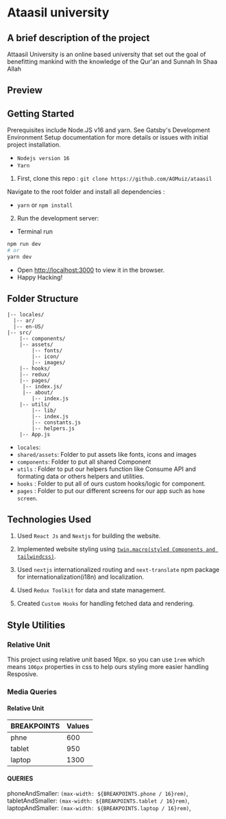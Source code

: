 # Ataasil university

## A brief description of the project

Attaasil University is an online based university that set out the goal of benefitting mankind with the knowledge of the Qur'an and Sunnah In Shaa Allah

## Preview

## Getting Started

Prerequisites include Node.JS v16 and yarn. See Gatsby's Development Environment Setup documentation for more details or issues with initial project installation.

- `Nodejs version 16`
- `Yarn`

1. First, clone this repo :
   `git clone https://github.com/AOMuiz/ataasil`

Navigate to the root folder and install all dependencies :

- `yarn` or `npm install`

2. Run the development server:

- Terminal run

```bash
npm run dev
# or
yarn dev
```

- Open [http://localhost:3000](http://localhost:3000) to view it in the browser.
- Happy Hacking!

## Folder Structure

```
|-- locales/
  |-- ar/
  |-- en-US/
|-- src/
    |-- components/
    |-- assets/
        |-- fonts/
        |-- icon/
        |-- images/
    |-- hooks/
    |-- redux/
    |-- pages/
     |-- index.js/
     |-- about/
        |-- index.js
    |-- utils/
        |-- lib/
        |-- index.js
        |-- constants.js
        |-- helpers.js
    |-- App.js
```

- `locales`:
- `shared/assets`: Folder to put assets like fonts, icons and images
- `components`: Folder to put all shared Component
- `utils` : Folder to put our helpers function like Consume API and formating data or others helpers and utilities.
- `hooks` : Folder to put all of ours custom hooks/logic for component.
- `pages` : Folder to put our different screens for our app such as `home screen`.

## Technologies Used

1. Used `React Js` and `Nextjs` for building the website.

2. Implemented website styling using [`twin.macro(styled Components and tailwindcss)`]([https://github.com/ben-rogerson/twin.examples/tree/832a3b5c2fc1c83dad90859f6f5129506e686db8/next-styled-components).

3. Used `nextjs` internationalized routing and `next-translate` npm package for internationalization(i18n) and localization.

4. Used `Redux Toolkit` for data and state management.

5. Created `Custom Hooks` for handling fetched data and rendering.

## Style Utilities

### Relative Unit

This project using relative unit based 16px. so you can use `1rem` which means `106px` properties in css to help ours styling more easier handling Resposive.

### Media Queries

#### Relative Unit

| BREAKPOINTS | Values |
| ----------- | ------ |
| phne        | 600    |
| tablet      | 950    |
| laptop      | 1300   |

#### QUERIES

phoneAndSmaller: `(max-width: ${BREAKPOINTS.phone / 16}rem)`,
tabletAndSmaller: `(max-width: ${BREAKPOINTS.tablet / 16}rem)`,
laptopAndSmaller: `(max-width: ${BREAKPOINTS.laptop / 16}rem)`,
